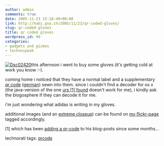 ```yaml
---
author: admin
comments: true
date: 2005-11-23 15:18:49+00:00
link: http://habi.gna.ch/2005/11/23/qr-coded-gloves/
slug: qr-coded-gloves
title: qr coded gloves
wordpress_id: 99
categories:
- gadgets and gizmos
- technospeak
---
```



[![Dsc02420](http://habi.gna.ch/blog/images/DSC02420-tm.jpg)](http://habi.gna.ch/blog/images/DSC02420.jpg)this afternoon i went to buy some gloves (it's getting cold at work you know :-).



coming home i noticed that they have a normal label and a supplementary [qr code](http://en.wikipedia.org/wiki/QR_Code) ([german](http://circle.ch/blog/p1773.html)) sewn into them. since i couldn't find a decoder for os x (the java-version of the one [urs [1] found](http://circle.ch/blog/p1774.html) doesn't work for me), i kindly ask the blogosphere if they can decode it for me.
  
i'm just wondering what adidas is writing in my gloves.



additional images (and an [extreme closeup](http://www.flickr.com/photos/habi/66206907/)) can be found on [my flickr-page](http://flickr.com/photos/habi/tags/qrcode/) tagged accordingly.



[1] which has been [adding a qr-code](http://circle.ch/blog/p1773.html) to his blog-posts since some months...





technorati tags: [qrcode](http://www.technorati.com/tag/qrcode)
